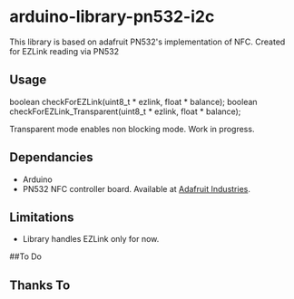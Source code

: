 arduino-library-pn532-i2c
==============

This library is based on adafruit PN532's implementation of NFC.
Created for EZLink reading via PN532

## Usage
boolean 	checkForEZLink(uint8_t * ezlink, float * balance);
boolean 	checkForEZLink_Transparent(uint8_t * ezlink, float * balance);

Transparent mode enables non blocking mode. Work in progress.

## Dependancies

* Arduino
* PN532 NFC controller board. Available at [Adafruit Industries][0].

## Limitations

* Library handles EZLink only for now. 

##To Do


## Thanks To

[0]: http://www.adafruit.com/products/789
